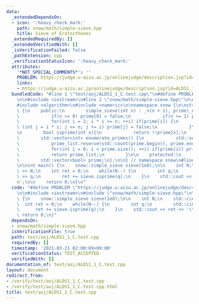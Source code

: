 ```yaml
---
data:
  _extendedDependsOn:
  - icon: ':heavy_check_mark:'
    path: snow/math/simple-sieve.hpp
    title: Sieve of Eratosthenes
  _extendedRequiredBy: []
  _extendedVerifiedWith: []
  _isVerificationFailed: false
  _pathExtension: cpp
  _verificationStatusIcon: ':heavy_check_mark:'
  attributes:
    '*NOT_SPECIAL_COMMENTS*': ''
    PROBLEM: https://judge.u-aizu.ac.jp/onlinejudge/description.jsp?id=ALDS1_1_C
    links:
    - https://judge.u-aizu.ac.jp/onlinejudge/description.jsp?id=ALDS1_1_C
  bundledCode: "#line 1 \"test/aoj/ALDS1_1_C.test.cpp\"\n#define PROBLEM \"https://judge.u-aizu.ac.jp/onlinejudge/description.jsp?id=ALDS1_1_C\"\
    \n\n#include <iostream>\n#line 2 \"snow/math/simple-sieve.hpp\"\n\n#include <vector>\n\
    #include <algorithm>\n#include <numeric>\n\nnamespace snow {\n\nstruct simple_sieve\
    \ {\n    public:\n        simple_sieve(int n) : _n(n + 1), prime(_n, true) {\n\
    \            if(n >= 0) prime[0] = false;\n            if(n >= 1) prime[1] = false;\n\
    \            for(int i = 2; i * i <= n; ++i) if(prime[i]) {\n                for\
    \ (int j = i * i; j <= n; j += i) prime[j] = false;\n            }\n        }\n\
    \n        bool isprime(int x){\n            return !!prime[x];\n        }\n\n\
    \        std::vector<int> enumerate_primes() {\n            std::vector<int> prime_list;\n\
    \            prime_list.reserve(std::count(prime.begin(), prime.end(), true));\n\
    \            for(int i = 0; i < prime.size(); ++i) if(prime[i]) prime_list.emplace_back(i);\n\
    \            return prime_list;\n        }\n\n    protected:\n        int _n;\n\
    \        std::vector<bool> prime;\n};\n\n} // namespace snow\n#line 5 \"test/aoj/ALDS1_1_C.test.cpp\"\
    \n\nint main() {\n    snow::simple_sieve sieve(1e8);\n\n    int N;\n    std::cin\
    \ >> N;\n    int ret = 0;\n    while(N--) {\n        int q;\n        std::cin\
    \ >> q;\n        ret += sieve.isprime(q);\n    }\n    std::cout << ret << '\\\
    n';\n\n    return 0;\n}\n"
  code: "#define PROBLEM \"https://judge.u-aizu.ac.jp/onlinejudge/description.jsp?id=ALDS1_1_C\"\
    \n\n#include <iostream>\n#include \"snow/math/simple-sieve.hpp\"\n\nint main()\
    \ {\n    snow::simple_sieve sieve(1e8);\n\n    int N;\n    std::cin >> N;\n  \
    \  int ret = 0;\n    while(N--) {\n        int q;\n        std::cin >> q;\n  \
    \      ret += sieve.isprime(q);\n    }\n    std::cout << ret << '\\n';\n\n   \
    \ return 0;\n}"
  dependsOn:
  - snow/math/simple-sieve.hpp
  isVerificationFile: true
  path: test/aoj/ALDS1_1_C.test.cpp
  requiredBy: []
  timestamp: '2021-03-21 02:00:09+09:00'
  verificationStatus: TEST_ACCEPTED
  verifiedWith: []
documentation_of: test/aoj/ALDS1_1_C.test.cpp
layout: document
redirect_from:
- /verify/test/aoj/ALDS1_1_C.test.cpp
- /verify/test/aoj/ALDS1_1_C.test.cpp.html
title: test/aoj/ALDS1_1_C.test.cpp
---
```

